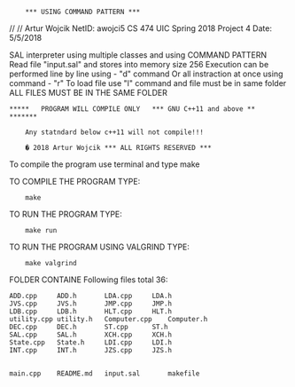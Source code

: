 		
		*** USING COMMAND PATTERN ***

// 
//  Artur Wojcik
NetID: awojci5
CS 474 UIC Spring 2018 
Project 4 
Date:   5/5/2018

SAL interpreter using multiple classes and using COMMAND PATTERN  
Read file "input.sal" and stores into memory size 256 
Execution can be performed line by line using - "d" command 
Or all instraction at once using command - "r" 
To load file use "l" command and file must be in same folder
  		ALL FILES MUST BE IN THE SAME FOLDER 

  	*****	PROGRAM WILL COMPILE ONLY   *** GNU C++11 and above **        *******

		Any statndard below c++11 will not compile!!!

  		� 2018 Artur Wojcik *** ALL RIGHTS RESERVED ***

To compile the program use terminal and type make 



TO COMPILE THE PROGRAM TYPE:

		make 

TO RUN THE PROGRAM TYPE:
	
		make run

TO RUN THE PROGRAM USING VALGRIND TYPE:

		make valgrind

FOLDER CONTAINE Following files total 36:

	ADD.cpp		ADD.h  		LDA.cpp		LDA.h 
	JVS.cpp		JVS.h  		JMP.cpp		JMP.h 
	LDB.cpp  	LDB.h   	HLT.cpp		HLT.h              
	utility.cpp	utility.h	Computer.cpp	Computer.h  
	DEC.cpp		DEC.h 		ST.cpp		ST.h  
	SAL.cpp		SAL.h  		XCH.cpp		XCH.h  
	State.cpp	State.h  	LDI.cpp		LDI.h  
	INT.cpp		INT.h  		JZS.cpp		JZS.h  
	

	main.cpp  	README.md	input.sal   	makefile  

